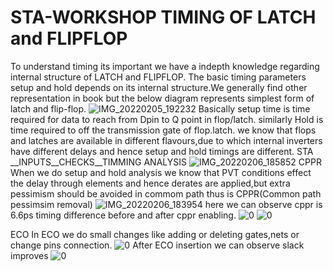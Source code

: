# STA-WORKSHOP TIMING OF LATCH and FLIPFLOP
To understand timing its important we have a indepth knowledge regarding internal structure of LATCH and FLIPFLOP.
The basic timing parameters setup and hold depends on its internal structure.We generally find other representation in book but the below diagram represents simplest form of latch and flip-flop.
![IMG_20220205_192232](https://user-images.githubusercontent.com/99008175/152646330-27d62f62-92fb-413c-a2ca-0a9f956552d0.jpg)
Basically setup time is time required for data to reach from Dpin to Q point in flop/latch.
similarly Hold is time required to off the transmission gate of flop.latch.
we know that flops and latches are available in different flavours,due to which internal inverters have different delays and hence setup and hold timings are different. 
STA __INPUTS__CHECKS__TIMMING ANALYSIS
![IMG_20220206_185852](https://user-images.githubusercontent.com/99008175/152683532-4fdaf796-de07-4792-9729-babc99b24dc4.jpg)
CPPR
When we do setup and hold analysis we know that PVT conditions effect the delay through elements and hence derates are applied,but extra pessimism should be avoided in commom path thus is CPPR(Common path pessimsim removal)
![IMG_20220206_183954](https://user-images.githubusercontent.com/99008175/152683127-3c72cf8e-d2d4-4e77-92b8-5234539ded01.jpg)
here we can observe cppr is 6.6ps timing difference before and after cppr enabling.
![0](https://user-images.githubusercontent.com/99008175/152683642-6c4cb64f-09c2-4966-bd02-61cb5ba5847b.jpg)
![0](https://user-images.githubusercontent.com/99008175/152683634-12dcd72f-e33d-44a1-b663-9cc9a851c5dc.jpg)

ECO
In ECO we do small changes like adding or deleting gates,nets or change pins connection.
![0](https://user-images.githubusercontent.com/99008175/152683908-06deb7dd-3298-4de4-b4b0-3854bdc2f27e.jpg)
After ECO insertion we can observe slack improves
![0](https://user-images.githubusercontent.com/99008175/152683924-df5a2d62-b07c-47f6-8d56-f795abd23dbb.jpg)
